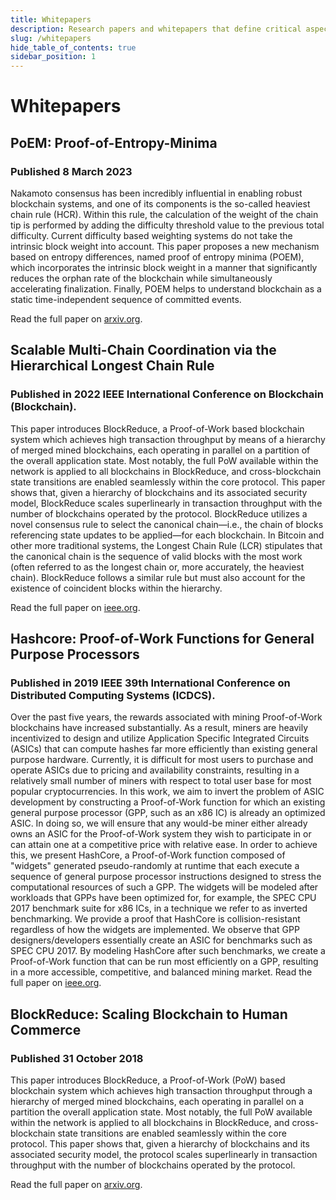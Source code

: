 ```yaml
---
title: Whitepapers
description: Research papers and whitepapers that define critical aspects of the Quai protocol.
slug: /whitepapers
hide_table_of_contents: true
sidebar_position: 1
---
```


# Whitepapers

## PoEM: Proof-of-Entropy-Minima

### Published 8 March 2023

Nakamoto consensus has been incredibly influential in enabling robust blockchain systems, and one of its components is the so-called heaviest chain rule (HCR). Within this rule, the calculation of the weight of the chain tip is performed by adding the difficulty threshold value to the previous total difficulty. Current difficulty based weighting systems do not take the intrinsic block weight into account. This paper proposes a new mechanism based on entropy differences, named proof of entropy minima (POEM), which incorporates the intrinsic block weight in a manner that significantly reduces the orphan rate of the blockchain while simultaneously accelerating finalization. Finally, POEM helps to understand blockchain as a static time-independent sequence of committed events.

Read the full paper on [arxiv.org](https://arxiv.org/abs/2303.04305).

## Scalable Multi-Chain Coordination via the Hierarchical Longest Chain Rule

### Published in 2022 IEEE International Conference on Blockchain (Blockchain).

This paper introduces BlockReduce, a Proof-of-Work based blockchain system which achieves high transaction throughput by means of a hierarchy of merged mined blockchains, each operating in parallel on a partition of the overall application state. Most notably, the full PoW available within the network is applied to all blockchains in BlockReduce, and cross-blockchain state transitions are enabled seamlessly within the core protocol. This paper shows that, given a hierarchy of blockchains and its associated security model, BlockReduce scales superlinearly in transaction throughput with the number of blockchains operated by the protocol. BlockReduce utilizes a novel consensus rule to select the canonical chain—i.e., the chain of blocks referencing state updates to be applied—for each blockchain. In Bitcoin and other more traditional systems, the Longest Chain Rule (LCR) stipulates that the canonical chain is the sequence of valid blocks with the most work (often referred to as the longest chain or, more accurately, the heaviest chain). BlockReduce follows a similar rule but must also account for the existence of coincident blocks within the hierarchy.

Read the full paper on [ieee.org](https://ieeexplore.ieee.org/document/9881846).

## Hashcore: Proof-of-Work Functions for General Purpose Processors

### Published in 2019 IEEE 39th International Conference on Distributed Computing Systems (ICDCS).

Over the past five years, the rewards associated with mining Proof-of-Work blockchains have increased substantially. As a result, miners are heavily incentivized to design and utilize Application Specific Integrated Circuits (ASICs) that can compute hashes far more efficiently than existing general purpose hardware. Currently, it is difficult for most users to purchase and operate ASICs due to pricing and availability constraints, resulting in a relatively small number of miners with respect to total user base for most popular cryptocurrencies. In this work, we aim to invert the problem of ASIC development by constructing a Proof-of-Work function for which an existing general purpose processor (GPP, such as an x86 IC) is already an optimized ASIC. In doing so, we will ensure that any would-be miner either already owns an ASIC for the Proof-of-Work system they wish to participate in or can attain one at a competitive price with relative ease. In order to achieve this, we present HashCore, a Proof-of-Work function composed of "widgets" generated pseudo-randomly at runtime that each execute a sequence of general purpose processor instructions designed to stress the computational resources of such a GPP. The widgets will be modeled after workloads that GPPs have been optimized for, for example, the SPEC CPU 2017 benchmark suite for x86 ICs, in a technique we refer to as inverted benchmarking. We provide a proof that HashCore is collision-resistant regardless of how the widgets are implemented. We observe that GPP designers/developers essentially create an ASIC for benchmarks such as SPEC CPU 2017. By modeling HashCore after such benchmarks, we create a Proof-of-Work function that can be run most efficiently on a GPP, resulting in a more accessible, competitive, and balanced mining market.
Read the full paper on [ieee.org](https://ieeexplore.ieee.org/document/8884814).

## BlockReduce: Scaling Blockchain to Human Commerce

### Published 31 October 2018

This paper introduces BlockReduce, a Proof-of-Work (PoW) based blockchain system which achieves high transaction throughput through a hierarchy of merged mined blockchains, each operating in parallel on a partition the overall application state. Most notably, the full PoW available within the network is applied to all blockchains in BlockReduce, and cross-blockchain state transitions are enabled seamlessly within the core protocol. This paper shows that, given a hierarchy of blockchains and its associated security model, the protocol scales superlinearly in transaction throughput with the number of blockchains operated by the protocol.

Read the full paper on [arxiv.org](https://arxiv.org/abs/1811.00125).
